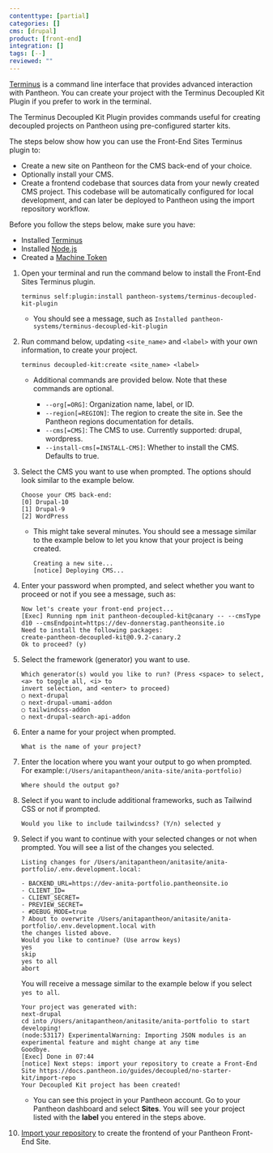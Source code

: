```yaml
---
contenttype: [partial]
categories: []
cms: [drupal]
product: [front-end]
integration: []
tags: [--]
reviewed: ""
---
```


[Terminus](/terminus) is a command line interface that provides advanced interaction with Pantheon. You can create your project with the Terminus Decoupled Kit Plugin if you prefer to work in the terminal.

The Terminus Decoupled Kit Plugin provides commands useful for creating decoupled projects on Pantheon using pre-configured starter kits.

The steps below show how you can use the Front-End Sites Terminus plugin to:

- Create a new site on Pantheon for the CMS back-end of your choice.
- Optionally install your CMS.
- Create a frontend codebase that sources data from your newly created CMS project. This codebase will be automatically configured for local development, and can later be deployed to Pantheon using the import repository workflow.

Before you follow the steps below, make sure you have:

- Installed [Terminus](/terminus/install)
- Installed [Node.js](https://nodejs.org/en/download)
- Created a [Machine Token](/machine-tokens#create-a-machine-token)

1. Open your terminal and run the command below to install the Front-End Sites Terminus plugin.

    ```bash{promptUser:user}
    terminus self:plugin:install pantheon-systems/terminus-decoupled-kit-plugin
    ```

    - You should see a message, such as `Installed pantheon-systems/terminus-decoupled-kit-plugin`

1. Run command below, updating `<site_name>` and `<label>` with your own information, to create your project.

    ```bash{promptUser:user}
    terminus decoupled-kit:create <site_name> <label>
    ```

    - Additional commands are provided below. Note that these commands are optional.

        - `--org[=ORG]`: Organization name, label, or ID.
        - `--region[=REGION]`: The region to create the site in. See the Pantheon regions documentation for details.
        - `--cms[=CMS]`: The CMS to use. Currently supported: drupal, wordpress.
        - `--install-cms[=INSTALL-CMS]`: Whether to install the CMS. Defaults to true.

1. Select the CMS you want to use when prompted. The options should look similar to the example below.

    ```bash{outputLine}
    Choose your CMS back-end:
    [0] Drupal-10
    [1] Drupal-9
    [2] WordPress
    ```

    - This might take several minutes. You should see a message similar to the example below to let you know that your project is being created.

      ```bash{outputLine}
      Creating a new site...
      [notice] Deploying CMS...
      ```

1. Enter your password when prompted, and select whether you want to proceed or not if you see a message, such as:

    ```bash{outputLines}
    Now let's create your front-end project...
    [Exec] Running npm init pantheon-decoupled-kit@canary -- --cmsType d10 --cmsEndpoint=https://dev-donnerstag.pantheonsite.io
    Need to install the following packages:
    create-pantheon-decoupled-kit@0.9.2-canary.2
    Ok to proceed? (y)
    ```

1. Select the framework (generator) you want to use.

    ```bash{outputLines}
    Which generator(s) would you like to run? (Press <space> to select, <a> to toggle all, <i> to
    invert selection, and <enter> to proceed)
    ◯ next-drupal
    ◯ next-drupal-umami-addon
    ◯ tailwindcss-addon
    ◯ next-drupal-search-api-addon
    ```

1. Enter a name for your project when prompted.

    ```bash{outputLines}
    What is the name of your project?
    ```

1. Enter the location where you want your output to go when prompted. For example:`(/Users/anitapantheon/anita-site/anita-portfolio)`

    ```bash{outputLines}
    Where should the output go?
    ```

1. Select if you want to include additional frameworks, such as Tailwind CSS or not if prompted.

    ```bash{outputLines}
    Would you like to include tailwindcss? (Y/n) selected y
    ```

1. Select if you want to continue with your selected changes or not when prompted. You will see a list of the changes you selected.

    ```bash{outputLines}
    Listing changes for /Users/anitapantheon/anitasite/anita-portfolio/.env.development.local:

    - BACKEND_URL=https://dev-anita-portfolio.pantheonsite.io
    - CLIENT_ID=
    - CLIENT_SECRET=
    - PREVIEW_SECRET=
    - #DEBUG_MODE=true
    ? About to overwrite /Users/anitapantheon/anitasite/anita-portfolio/.env.development.local with
    the changes listed above.
    Would you like to continue? (Use arrow keys)
    yes
    skip
    yes to all
    abort
    ```

    You will receive a message similar to the example below if you select `yes to all`.

    ```bash{outputLines}
    Your project was generated with:
    next-drupal
    cd into /Users/anitapantheon/anitasite/anita-portfolio to start developing!
    (node:53117) ExperimentalWarning: Importing JSON modules is an experimental feature and might change at any time
    Goodbye.
    [Exec] Done in 07:44
    [notice] Next steps: import your repository to create a Front-End Site https://docs.pantheon.io/guides/decoupled/no-starter-kit/import-repo
    Your Decoupled Kit project has been created!
    ```

    - You can see this project in your Pantheon account. Go to your Pantheon dashboard and select **Sites**. You will see your project listed with the **label** you entered in the steps above.

1. [Import your repository](/guides/decoupled/no-starter-kit/import-repo) to create the frontend of your Pantheon Front-End Site.